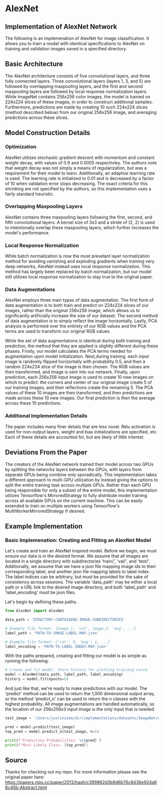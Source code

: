 # AlexNet
## Implementation of AlexNet Network
The following is an implemenation of AlexNet for image classification. It allows you to train a model with identical specifications to AlexNet on training and validation images saved in a specified directory.

## Basic Architecture
The AlexNet architecture consists of five convolutional layers, and three fully connected layers.
Three convolutional layers (layers 1, 3, and 5) are followed by overlapping maxpooling layers,
and the first and second maxpooling layers are followed by local response normalization layers.
While ImageNet contains 256x256 color images, the model is trained on 224x224 slices of these images,
in order to construct additional samples.
Furthermore, predictions are made by creating 10 such 224x224 slices (method described below) from our original 256x256 image,
and averaging predictions across these slices.

## Model Construction Details
### Optimization
AlexNet utilizes stochastic gradient descent with momentum and constant weight decay, with values of 0.9 and 0.0005 respectivley. The authors note that weight decay was not simply a means of regularization, but was a requirement for their model to learn. Additionally, an adaptive learning rate is used. The learning rate is initialized to 0.01 and is decreased by a factor of 10 when validation error stops decreasing. The exact criteria for this shrinking are not specified by the authors, so this implementation uses a fairly standard heuristic.

### Overlapping Maxpooling Layers
AlexNet contains three maxpooling layers following the first, second, and fifth convolutional layers. A kernel size of 3x3 and a stride of (2, 2) is used to intentionally overlap these maxpooling layers, which further increases the model's performance.

### Local Response Normalization
While batch normalization is now the most prevelant layer normalization method for avoiding vanishing and exploding gradients when training very deep networks, AlexNet instead uses local response normalization. This method has largely been replaced by batch normalization, but our model still utilizes local response normalization to stay true to the original paper.

### Data Augmentations
AlexNet employs three main types of data augmentation. The first form of data augmentation is to both train and predict on 224x224 slices of our images, rather than the original 256x256 image, which allows us to significantly artificially increase the size of our dataset. The second method of data augmentation is to simply reflect the image horizontally. Lastly, PCA analysis is performed over the entirety of our RGB values and the PCA terms are used to transform our original RGB values.

While the set of data augmentations is identical during both training and prediction, the method that they are applied is slightly different during these phases. Firstly, our model calculates the PCA terms needed for augmentation upon model initialization. Next,during training, each input image is randomly flipped horizontally with probability 0.5, and then a random 224x224 slice of the image is then chosen. The RGB values are then transformed, and image is sent into our network. Finally, upon prediction, each 256x256 input image is used to create 10 new images on which to predict: the corners and center of our original image create 5 of our training images, and their reflections create the remaining 5. The PCA values of these 10 images are then transformed, and then predictions are made across these 10 new images. Our final prediction is then the average across these 10 predictions.

### Additional Implementation Details
The paper includes many finer details that are less novel. Relu activation is used for non-output layers, weight and bias initializations are specified, etc. Each of these details are accounted for, but are likely of little interest.

## Deviations From the Paper
The creators of the AlexNet network trained their model across two GPUs by splitting the networks layers between the GPUs, with layers from separate GPUs being combine only sporadically. This implementation takes a different approach to multi-GPU utilization by instead giving the options to split the entire training task across multiple GPUs. Rather than each GPU being responsible for only a subset of the entire model, this implementation utilizes Tensorflow's MirroredStrategy to fully distribute model training across all available GPUs on the current machine. This can be easily extended to train on multiple workers using Tensorflow's MultiWorkerMirroredStrategy if desired.

## Example Implementation
### Basic Implemenation: Creating and Fitting an AlexNet Model
Let's create and train an AlexNet inspired model. Before we begin, we must ensure our data is in the desired format. We assume that all images are located in a single directory with subdirectories 'train/', 'val/', and 'test/'. Additionally, we assume that we have a json file mapping image ids to their corresponding label, and another json file mapping labels to label index. The label indices can be arbitrary, but must be provided for the sake of consistency across sessions. The variable 'data_path' may be either a local path or a URL link to the desired image directory, and both 'label_path' and 'label_encoding' must be json files.

Let's begin by defining these paths.


```python
from AlexNet import AlexNet

data_path = 'DIRECTORY-CONTAINING-IMAGE-SUBDIRECTORIES'

# Example file format: {image_1: 'cat', image_2: 'mug', ...}
label_path = 'PATH-TO-IMAGE-LABEL-MAP.json'

# Example file format: {'cat': 0, 'mug': 1, ...}
label_encoding = 'PATH-TO-LABEL-INDEX-MAP.json'

```

With the paths prepared, creating and fitting our model is as simple as running the following:


```python
# Create and fit model. Store history for plotting training curve.
model = AlexNet(data_path, label_path, label_encoding)
history = model.fit(epochs=5)

```

And just like that, we're ready to make predictions with our model. The 'predict' method can be used to return the 1,000 dimensional output array, or the method 'predict_n' can be used to return the n classes with the highest probability. All image augmentations are handled automatically, so the location of our 256x256x3 input image is the only input that is needed.



```python
test_image = '/Users/justinsima/dir/implementations/datasets/ImageNet/dummy_data/test/ILSVRC2012_test_00018560.JPEG'

pred = model.predict(test_image)
top_pred = model.predict_n(test_image, n=1)

print(f'Prediction Probabilities: \n{pred}')
print(f'Most Likely Class: {top_pred})
```

## Source
Thanks for checking out my repo. For more information please see the original paper here: https://papers.nips.cc/paper/2012/hash/c399862d3b9d6b76c8436e924a68c45b-Abstract.html
